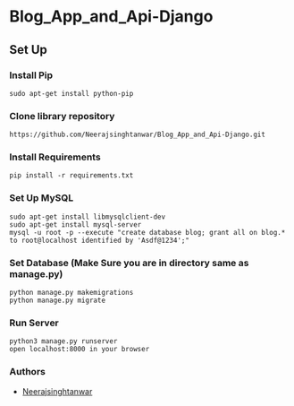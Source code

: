 
# Blog_App_and_Api-Django


## Set Up

### Install Pip
	sudo apt-get install python-pip

### Clone library repository
	https://github.com/Neerajsinghtanwar/Blog_App_and_Api-Django.git

### Install Requirements
	pip install -r requirements.txt

### Set Up MySQL
	sudo apt-get install libmysqlclient-dev
	sudo apt-get install mysql-server
	mysql -u root -p --execute "create database blog; grant all on blog.* to root@localhost identified by 'Asdf@1234';"

### Set Database (Make Sure you are in directory same as manage.py)
    python manage.py makemigrations
    python manage.py migrate

### Run Server
	python3 manage.py runserver
	open localhost:8000 in your browser

### Authors
- [Neerajsinghtanwar](https://github.com/Neerajsinghtanwar/Blog_App_and_Api-Django.git)

  